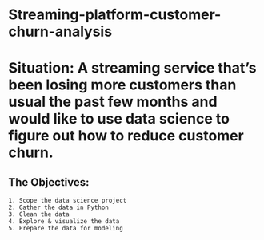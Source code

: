 # Streaming-platform-customer-churn-analysis
# Situation: A streaming service that’s been losing more customers than usual the past few months and would like to use data science to figure out how to reduce customer churn.
## The Objectives:
    1. Scope the data science project
    2. Gather the data in Python 
    3. Clean the data 
    4. Explore & visualize the data 
    5. Prepare the data for modeling
